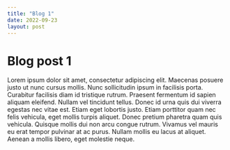 ```yaml
---
title: "Blog 1"
date: 2022-09-23
layout: post
---
```


# Blog post 1

Lorem ipsum dolor sit amet, consectetur adipiscing elit. Maecenas posuere justo ut nunc cursus mollis. Nunc sollicitudin ipsum in facilisis porta. Curabitur facilisis diam id tristique rutrum. Praesent fermentum id sapien aliquam eleifend. Nullam vel tincidunt tellus. Donec id urna quis dui viverra egestas nec vitae est. Etiam eget lobortis justo. Etiam porttitor quam nec felis vehicula, eget mollis turpis aliquet. Donec pretium pharetra quam quis vehicula. Quisque mollis dui non arcu congue rutrum. Vivamus vel mauris eu erat tempor pulvinar at ac purus. Nullam mollis eu lacus at aliquet. Aenean a mollis libero, eget molestie neque.
